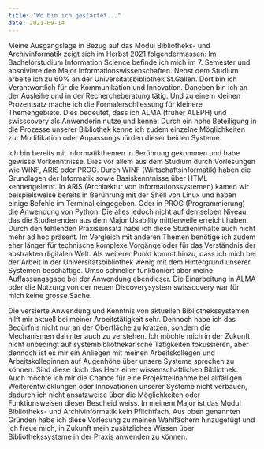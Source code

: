 ```yaml
---
title: "Wo bin ich gestartet..."
date: 2021-09-14
---
```

Meine Ausgangslage in Bezug auf das Modul Bibliotheks- und Archivinformatik zeigt sich im Herbst 2021 folgendermassen: Im Bachelorstudium Information Science befinde ich mich im 7. Semester und absolviere den Major Informationswissenschaften. Nebst dem Studium arbeite ich zu 60% an der Universitätsbibliothek St.Gallen. Dort bin ich Verantwortlich für die Kommunikation und Innovation. Daneben bin ich an der Ausleihe und in der Rechercheberatung tätig. Und zu einem kleinen Prozentsatz mache ich die Formalerschliessung für kleinere Themengebiete. Dies bedeutet, dass ich ALMA (früher ALEPH) und swisscovery als Anwenderin nutze und kenne. Durch ein hohe Beteiligung in die Prozesse unserer Bibliothek kenne ich zudem einzelne Möglichkeiten zur Modifikation oder Anpassungshürden dieser beiden Systeme.

Ich bin bereits mit Informatikthemen in Berührung gekommen und habe gewisse Vorkenntnisse. Dies vor allem aus dem Studium durch Vorlesungen wie WINF, ARIS oder PROG. Durch WINF (Wirtschaftsinformatik) haben die Grundlagen der Informatik sowie Basiskenntnisse über HTML kennengelernt. In ARIS (Architektur von Informationssystemen) kamen wir beispielsweise bereits in Berührung mit der Shell von Linux und haben einige Befehle im Terminal eingegeben. Oder in PROG (Programmierung) die Anwendung von Python. Die alles jedoch nicht auf demselben Niveau, das die Studierenden aus dem Major Usability mittlerweile erreicht haben. Durch den fehlenden Praxiseinsatz habe ich diese Studieninhalte auch nicht mehr ad hoc präsent. Im Vergleich mit anderen Themen benötige ich zudem eher länger für technische komplexe Vorgänge oder für das Verständnis der abstrakten digitalen Welt. Als weiterer Punkt kommt hinzu, dass ich mich bei der Arbeit in der Universitätsbibliothek wenig mit dem Hintergrund unserer Systemen beschäftige. Umso schneller funktioniert aber meine Auffassungsgabe bei der Anwendung ebendieser. Die Einarbeitung in ALMA oder die Nutzung von der neuen Discoverysystem swisscovery war für mich keine grosse Sache. 

Die versierte Anwendung und Kenntnis von aktuellen Bibliothekssystemen hilft mir aktuell bei meiner Arbeitstätigkeit sehr. Dennoch habe ich das Bedürfnis nicht nur an der Oberfläche zu kratzen, sondern die Mechanismen dahinter auch zu verstehen. Ich möchte mich in der Zukunft nicht unbedingt auf systembibliothekarische Tätigkeiten fokussieren, aber dennoch ist es mir ein Anliegen mit meinen Arbeitskollegen und Arbeitskolleginnen auf Augenhöhe über unsere Systeme sprechen zu können. Sind diese doch das Herz einer wissenschaftlichen Bibliothek. Auch möchte ich mir die Chance für eine Projektteilnahme bei allfälligen Weiterentwicklungen oder Innovationen unserer Systeme nicht verbauen, dadurch ich nicht ansatzweise über die Möglichkeiten oder Funktionsweisen dieser Bescheid weiss. In meinem Major ist das Modul Bibliotheks- und Archivinformatik kein Pflichtfach. Aus oben genannten Gründen habe ich diese Vorlesung zu meinen Wahlfächern hinzugefügt und ich freue mich, in Zukunft mein zusätzliches Wissen über Bibliothekssysteme in der Praxis anwenden zu können.
